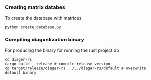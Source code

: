 ### Creating matrix databes

To create the database with matrices 

```console
python create_database.py
```

### Compiling diagonlization binary

For producing the binary for running the rust project do

```console
cd diager-rs
cargo build --release # compile release version
cp target/release/diager-rs ../../diagar-rs/default # overwrite default binary
```
